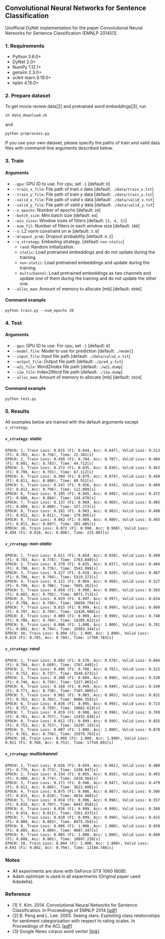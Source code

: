 ## Convolutional Neural Networks for Sentence Classification

Unofficial DyNet implementation for the paper Convolutional Neural Networks for Sentence Classification (EMNLP 2014)[1].

### 1. Requirements
- Python 3.6.0+
- DyNet 2.0+
- NumPy 1.12.1+
- gensim 2.3.0+
- scikit-learn 0.19.0+
- tqdm 4.15.0+

### 2. Prepare dataset
To get movie review data[2] and pretrained word embeddings[3], run
```
sh data_download.sh
```
and
```
python preprocess.py
```

If you use your own dataset, please specify the paths of train and valid data files with command-line arguments described below.

### 3. Train
#### Arguments
- `--gpu`: GPU ID to use. For cpu, set `-1` [default: `0`]
- `--train_x_file`: File path of train x data [default: `./data/train_x.txt`]
- `--train_y_file`: File path of train y data [default: `./data/train_y.txt`]
- `--valid_x_file`: File path of valid x data [default: `./data/valid_x.txt`]
- `--valid_y_file`: File path of valid y data [default: `./data/valid_y.txt`]
- `--n_epochs`: Number of epochs [default: `10`]
- `--batch_size`: Mini batch size [default: `64`]
- `--win_sizes`: Window sizes of filters [default: `[3, 4, 5]`]
- `--num_fil`: Number of filters in each window size [default: `100`]
- `--s`: L2 norm constraint on w [default: `3.0`]
- `--dropout_prob`: Dropout probability [default: `0.5`]
- `--v_strategy`: Embeding strategy. [default: `non-static`]
    - `rand`: Random initialization.
    - `static`: Load pretrained embeddings and do not update during the training.
    - `non-static`: Load pretrained embeddings and update during the training.
    - `multichannel`: Load pretrained embeddings as two channels and update one of them during the training and do not update the other one.
- `--alloc_mem`: Amount of memory to allocate [mb] [default: `4096`]

#### Command example
```
python train.py --num_epochs 20
```

### 4. Test
#### Arguments
- `--gpu`: GPU ID to use. For cpu, set `-1` [default: `0`]
- `--model_file`: Model to use for prediction [default: `./model`]
- `--input_file`: Input file path [default: `./data/valid_x.txt`]
- `--output_file`: Output file path [default: `./pred_y.txt`]
- `--w2i_file`: Word2Index file path [default: `./w2i.dump`]
- `--i2w_file`: Index2Word file path [default: `./i2w.dump`]
- `--alloc_mem`: Amount of memory to allocate [mb] [default: `1024`]

#### Command example
```
python test.py
```

### 5. Results
All examples below are trained with the default arguments except `v_strategy`.
##### `v_strategy`: static
```
EPOCH: 1, Train Loss: 0.625 (F1: 0.644, Acc: 0.647), Valid Loss: 0.513 (F1: 0.765, Acc: 0.756), Time: 22.341[s]
EPOCH: 2, Train Loss: 0.450 (F1: 0.784, Acc: 0.787), Valid Loss: 0.484 (F1: 0.801, Acc: 0.783), Time: 44.712[s]
EPOCH: 3, Train Loss: 0.372 (F1: 0.835, Acc: 0.836), Valid Loss: 0.463 (F1: 0.799, Acc: 0.791), Time: 67.112[s]
EPOCH: 4, Train Loss: 0.304 (F1: 0.879, Acc: 0.879), Valid Loss: 0.458 (F1: 0.811, Acc: 0.800), Time: 89.552[s]
EPOCH: 5, Train Loss: 0.241 (F1: 0.916, Acc: 0.916), Valid Loss: 0.469 (F1: 0.812, Acc: 0.796), Time: 112.099[s]
EPOCH: 6, Train Loss: 0.185 (F1: 0.945, Acc: 0.945), Valid Loss: 0.472 (F1: 0.806, Acc: 0.804), Time: 134.670[s]
EPOCH: 7, Train Loss: 0.137 (F1: 0.969, Acc: 0.969), Valid Loss: 0.485 (F1: 0.809, Acc: 0.809), Time: 157.273[s]
EPOCH: 8, Train Loss: 0.101 (F1: 0.983, Acc: 0.983), Valid Loss: 0.490 (F1: 0.812, Acc: 0.811), Time: 179.885[s]
EPOCH: 9, Train Loss: 0.082 (F1: 0.989, Acc: 0.989), Valid Loss: 0.493 (F1: 0.813, Acc: 0.807), Time: 202.485[s]
EPOCH: 10, Train Loss: 0.072 (F1: 0.990, Acc: 0.990), Valid Loss: 0.494 (F1: 0.810, Acc: 0.806), Time: 225.067[s]

```
##### `v_strategy`: non-static
```
EPOCH: 1, Train Loss: 0.611 (F1: 0.654, Acc: 0.658), Valid Loss: 0.490 (F1: 0.783, Acc: 0.776), Time: 1763.849[s]
EPOCH: 2, Train Loss: 0.370 (F1: 0.835, Acc: 0.837), Valid Loss: 0.484 (F1: 0.798, Acc: 0.776), Time: 3542.999[s]
EPOCH: 3, Train Loss: 0.227 (F1: 0.919, Acc: 0.920), Valid Loss: 0.487 (F1: 0.796, Acc: 0.794), Time: 5319.272[s]
EPOCH: 4, Train Loss: 0.121 (F1: 0.969, Acc: 0.969), Valid Loss: 0.527 (F1: 0.799, Acc: 0.786), Time: 7095.262[s]
EPOCH: 5, Train Loss: 0.058 (F1: 0.990, Acc: 0.990), Valid Loss: 0.583 (F1: 0.803, Acc: 0.792), Time: 8871.713[s]
EPOCH: 6, Train Loss: 0.029 (F1: 0.997, Acc: 0.997), Valid Loss: 0.634 (F1: 0.798, Acc: 0.794), Time: 10650.794[s]
EPOCH: 7, Train Loss: 0.015 (F1: 0.999, Acc: 0.999), Valid Loss: 0.688 (F1: 0.797, Acc: 0.794), Time: 12426.908[s]
EPOCH: 8, Train Loss: 0.009 (F1: 0.999, Acc: 0.999), Valid Loss: 0.740 (F1: 0.786, Acc: 0.784), Time: 14205.622[s]
EPOCH: 9, Train Loss: 0.006 (F1: 1.000, Acc: 1.000), Valid Loss: 0.781 (F1: 0.802, Acc: 0.794), Time: 15983.344[s]
EPOCH: 10, Train Loss: 0.004 (F1: 1.000, Acc: 1.000), Valid Loss: 0.819 (F1: 0.785, Acc: 0.784), Time: 17760.783[s]
```
##### `v_strategy`: rand
```
EPOCH: 1, Train Loss: 0.682 (F1: 0.578, Acc: 0.570), Valid Loss: 0.604 (F1: 0.704, Acc: 0.689), Time: 1767.448[s]
EPOCH: 2, Train Loss: 0.486 (F1: 0.780, Acc: 0.781), Valid Loss: 0.522 (F1: 0.752, Acc: 0.737), Time: 3548.673[s]
EPOCH: 3, Train Loss: 0.300 (F1: 0.889, Acc: 0.890), Valid Loss: 0.530 (F1: 0.746, Acc: 0.750), Time: 5327.865[s]
EPOCH: 4, Train Loss: 0.168 (F1: 0.949, Acc: 0.949), Valid Loss: 0.549 (F1: 0.771, Acc: 0.758), Time: 7107.400[s]
EPOCH: 5, Train Loss: 0.081 (F1: 0.983, Acc: 0.983), Valid Loss: 0.631 (F1: 0.763, Acc: 0.765), Time: 8886.359[s]
EPOCH: 6, Train Loss: 0.036 (F1: 0.995, Acc: 0.995), Valid Loss: 0.723 (F1: 0.757, Acc: 0.759), Time: 10662.619[s]
EPOCH: 7, Train Loss: 0.019 (F1: 0.998, Acc: 0.998), Valid Loss: 0.769 (F1: 0.761, Acc: 0.757), Time: 12433.836[s]
EPOCH: 8, Train Loss: 0.011 (F1: 0.999, Acc: 0.999), Valid Loss: 0.835 (F1: 0.753, Acc: 0.757), Time: 14207.155[s]
EPOCH: 9, Train Loss: 0.007 (F1: 1.000, Acc: 1.000), Valid Loss: 0.870 (F1: 0.761, Acc: 0.756), Time: 15979.763[s]
EPOCH: 10, Train Loss: 0.005 (F1: 1.000, Acc: 1.000), Valid Loss: 0.911 (F1: 0.760, Acc: 0.753), Time: 17749.891[s]
```
##### `v_strategy`: multichannel
```
EPOCH: 1, Train Loss: 0.626 (F1: 0.659, Acc: 0.661), Valid Loss: 0.480 (F1: 0.776, Acc: 0.773), Time: 1198.847[s]
EPOCH: 2, Train Loss: 0.334 (F1: 0.855, Acc: 0.856), Valid Loss: 0.493 (F1: 0.800, Acc: 0.774), Time: 2410.564[s]
EPOCH: 3, Train Loss: 0.171 (F1: 0.946, Acc: 0.947), Valid Loss: 0.479 (F1: 0.811, Acc: 0.805), Time: 3622.606[s]
EPOCH: 4, Train Loss: 0.075 (F1: 0.986, Acc: 0.987), Valid Loss: 0.506 (F1: 0.815, Acc: 0.810), Time: 4834.480[s]
EPOCH: 5, Train Loss: 0.034 (F1: 0.996, Acc: 0.996), Valid Loss: 0.557 (F1: 0.810, Acc: 0.797), Time: 6047.958[s]
EPOCH: 6, Train Loss: 0.016 (F1: 0.999, Acc: 0.999), Valid Loss: 0.588 (F1: 0.814, Acc: 0.811), Time: 7261.833[s]
EPOCH: 7, Train Loss: 0.010 (F1: 0.999, Acc: 0.999), Valid Loss: 0.615 (F1: 0.808, Acc: 0.803), Time: 8475.354[s]
EPOCH: 8, Train Loss: 0.006 (F1: 1.000, Acc: 1.000), Valid Loss: 0.659 (F1: 0.805, Acc: 0.809), Time: 9687.347[s]
EPOCH: 9, Train Loss: 0.005 (F1: 1.000, Acc: 1.000), Valid Loss: 0.668 (F1: 0.808, Acc: 0.801), Time: 10897.239[s]
EPOCH: 10, Train Loss: 0.004 (F1: 1.000, Acc: 1.000), Valid Loss: 0.693 (F1: 0.802, Acc: 0.794), Time: 12104.786[s]

```

### Notes
- All experiments are done with GeForce GTX 1060 (6GB).
- Adam optimizer is used in all experiments (Original paper used Adadelta).

### Reference
- [1] Y. Kim. 2014. Convolutional Neural Networks for Sentence Classification. In Proceedings of EMNLP 2014 \[[pdf\]](https://arxiv.org/pdf/1408.5882.pdf)
- [2] B. Peng and L. Lee. 2005. Seeing stars: Exploiting class relationships for sentiment categorization with respect to rating scales. In Proceedings of the ACL \[[pdf\]](http://www.cs.cornell.edu/home/llee/papers/pang-lee-stars.pdf)
- [3] Google News corpus word vector \[[link\]](https://code.google.com/archive/p/word2vec/)
